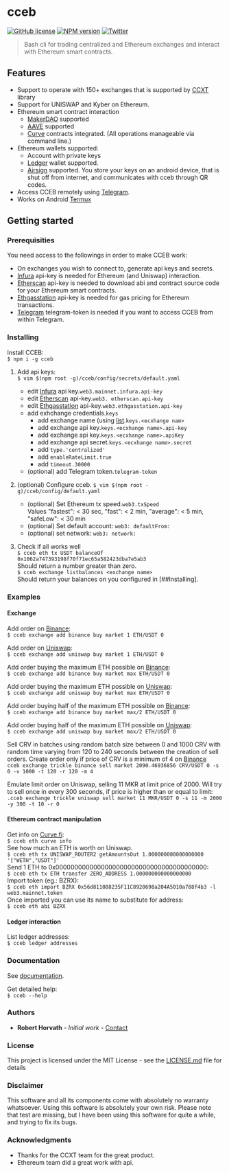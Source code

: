 # cceb
[![GitHub license](https://img.shields.io/github/license/r001/cceb)](https://github.com/r001/cceb/blob/main/LICENSE)
[![NPM version](https://img.shields.io/npm/v/cceb.svg?style=flat)](https://www.npmjs.org/package/cceb)
[![Twitter](https://img.shields.io/twitter/url?url=https%3A%2F%2Ftwitter.com%2Fcceb08733804)](https://twitter.com/intent/tweet?text=Wow:&url=https%3A%2F%2Ftwitter.com%2Fcceb08733804)

> Bash cli for trading centralized and Ethereum exchanges and interact with Ethereum smart contracts.

## Features

* Support to operate with 150+ exchanges that is supported by [CCXT](https://github.com/ccxt/ccxt) library
* Support for UNISWAP and Kyber on Ethereum.
* Ethereum smart contract interaction
	* [MakerDAO](https://www.makerdao.com) supported
	* [AAVE](https://github.com/ccxt/ccxt) supported
	* [Curve](https://curve.fi) contracts integrated. (All operations manageable via command line.)
* Ethereum wallets supported:
	* Account with private keys
	* [Ledger](https://www.ledger.com/) wallet supported.
	* [Airsign](https://github.com/r001/airsign) supported. You store your keys on an android device, that is shut off from internet, and communicates with cceb through QR codes.
* Access CCEB remotely using [Telegram](https://telegram.org).
* Works on Android [Termux](https://termux.com/)

## Getting started

### Prerequisities
You need access to the followings in order to make CCEB work:
* On exchanges you wish to connect to, generate api keys and secrets.
* [Infura](https://infura.io) api-key is needed for Ethereum (and Uniswap) interaction.
* [Etherscan](https://etherscan.io/) api-key is needed to download abi and contract source code for your Ethereum smart contracts.
* [Ethgasstation](https://ethgasstation.info/) api-key is needed for gas pricing for Ethereum transactions.
* [Telegram](https://telegram.org) telegram-token is needed if you want to access CCEB from within Telegram.

### Installing

Install CCEB:  
`$ npm i -g cceb`  
1. Add api keys:  
`$ vim $(npm root -g)/cceb/config/secrets/default.yaml`  
	- edit [Infura](https://infura.io) api key.`web3.mainnet.infura.api-key`
	- edit [Etherscan](https://etherscan.io) api-key.`web3. etherscan.api-key`
	- edit [Ethgasstation](https://ethgasstation.info) api-key.`web3.ethgasstation.api-key`
	- add exhchange credentials.`keys`
		- add exchange name (using [list](https://github.com/ccxt/ccxt).`keys.<ecxhange nam>` 	
		- add exchange api key.`keys.<ecxhange name>.api-key`
		- add exchange api key.`keys.<ecxhange name>.apiKey`
		- add exchange api secret.`keys.<ecxhange name>.secret`
		- add `type.'centralized'`
		- add `enableRateLimit.true`
		- add `timeout.30000`
	- (optional) add Telegram token.`telegram-token`

2. (optional) Configure cceb. 
`$ vim $(npm root -g)/cceb/config/default.yaml`
	- (optional) Set Ethereum tx speed.`web3.txSpeed`   
		Values "fastest": < 30 sec, "fast": < 2 min, "average": < 5 min, "safeLow": < 30 min
	- (optional) Set default account: `web3: defaultFrom:`
	- (optional) set network: `web3: network:`

3. Check if all works well   
`$ cceb eth tx USDT balanceOf 0x1062a747393198f70f71ec65a582423dba7e5ab3`  
Should return a number greater than zero.  
`$ cceb exchange listbalances <exchange name>`  
Should return your balances on <exchange name> you configured in [##Installing].  

### Examples

#### Exchange

Add order on [Binance](https://www.binance.com):  
`$ cceb exchange add binance buy market 1 ETH/USDT 0`  

Add order on [Uniswap](https://app.uniswap.org/#/swap):  
`$ cceb exchange add uniswap buy market 1 ETH/USDT 0`  

Add order buying the maximum ETH possible on [Binance](https://www.binance.com):  
`$ cceb exchange add binance buy market max ETH/USDT 0`  

Add order buying the maximum ETH possible on [Uniswap](https://app.uniswap.org/#/swap):  
`$ cceb exchange add uniswap buy market max ETH/USDT 0`  

Add order buying half of the maximum ETH possible on [Binance](https://www.binance.com):  
`$ cceb exchange add binance buy market max/2 ETH/USDT 0`  

Add order buying half of the maximum ETH possible on [Uniswap](https://app.uniswap.org/#/swap):  
`$ cceb exchange add uniswap buy market max/2 ETH/USDT 0`  

Sell CRV in batches using random batch size between 0 and 1000 CRV with random time varying from 120 to 240 seconds between the creation of sell orders. Create order only if price of CRV is a minimum of 4 on [Binance](https://www.binance.com)  
`cceb exchange trickle binance sell market 2090.46936856 CRV/USDT 0 -s 0 -v 1000 -t 120 -r 120 -m 4`  

Emulate limit order on Uniswap, selling 11 MKR at limit price of 2000. Will try to sell once in every 300 seconds, if price is higher than or equal to limit:  
`.cceb exchange trickle uniswap sell market 11 MKR/USDT 0 -s 11 -m 2000 -y 300 -t 10 -r 0`  

#### Ethereum contract manipulation

Get info on [Curve.fi](https://www.curve.fi):  
`$ cceb eth curve info`  
See how much an ETH is worth on Uniswap.  
`$ cceb eth tx UNISWAP_ROUTER2 getAmountsOut 1.000000000000000000 '["WETH","USDT"]'`  
Send 1 ETH to 0x0000000000000000000000000000000000000000:  
`$ cceb eth tx ETH transfer ZERO_ADDRESS 1.000000000000000000`  
Import token (eg.: BZRX):  
`$ cceb eth import BZRX 0x56d811088235F11C8920698a204A5010a788f4b3 -l web3.mainnet.token`  
Once imported you can use its name to substitute for address:  
`$ cceb eth abi BZRX`  

#### Ledger interaction

List ledger addresses:  
`$ cceb ledger addresses`

### Documentation

See [documentation](https://github.com/r001/cceb/blob/main/DOCUMENTATION.md).  

Get detailed help:  
`$ cceb --help`

### Authors
* **Robert Horvath** - *Initial work* - [Contact](https://github.com/r001)  
### License

This project is licensed under the MIT License - see the [LICENSE.md](LICENSE.md) file for details

### Disclaimer

This software and all its components come with absolutely no warranty whatsoever. Using this software is absolutely your own risk. Please note that test are missing, but I have been using this software for quite a while, and trying to fix its bugs.

### Acknowledgments

* Thanks for the CCXT team for the great product.
* Ethereum team did a great work with api.
